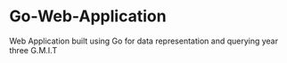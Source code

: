 # Go-Web-Application
Web Application built using Go for data representation and querying year three G.M.I.T
